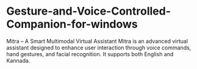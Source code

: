 # Gesture-and-Voice-Controlled-Companion-for-windows
Mitra – A Smart Multimodal Virtual Assistant  Mitra is an advanced virtual assistant designed to enhance user interaction through voice commands, hand gestures, and facial recognition. It supports both English and Kannada.
